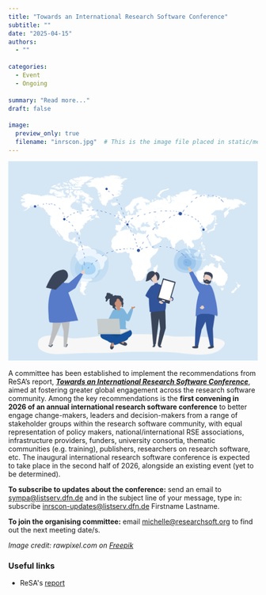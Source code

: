 ```yaml
---
title: "Towards an International Research Software Conference"
subtitle: ""
date: "2025-04-15"
authors:
  - ""

categories: 
  - Event
  - Ongoing

summary: "Read more..."
draft: false  

image:
  preview_only: true
  filename: "inrscon.jpg"  # This is the image file placed in static/media/
---
```


![people-with-global-network](inrscon.jpg)

A committee has been established to implement the recommendations from ReSA’s report, [_**Towards an International Research Software Conference**_](https://doi.org/10.5281/zenodo.14736835), aimed at fostering greater global engagement across the research software community. Among the key recommendations is the **first convening in 2026 of an annual international research software conference** to better engage change-makers, leaders and decision-makers from a range of stakeholder groups within the research software community, with equal representation of policy makers, national/international RSE associations, infrastructure providers, funders, university consortia, thematic communities (e.g. training), publishers, researchers on research software, etc. The inaugural international research software conference is expected to take place in the second half of 2026, alongside an existing event (yet to be determined).

**To subscribe to updates about the conference:** send an email to sympa@listserv.dfn.de and in the subject line of your message, type in: subscribe inrscon-updates@listserv.dfn.de Firstname Lastname. 

**To join the organising committee:** email michelle@researchsoft.org to find out the next meeting date/s.

_Image credit: rawpixel.com on [Freepik](https://www.freepik.com/free-vector/character-illustration-people-with-global-network-concept_3226134.htm#fromView=search&page=1&position=34&uuid=79f72929-1ddd-4d02-928a-0727a2b8acef&query=global+meeting+and+computers)_

### Useful links
* ReSA's [report](https://doi.org/10.5281/zenodo.14736835)
